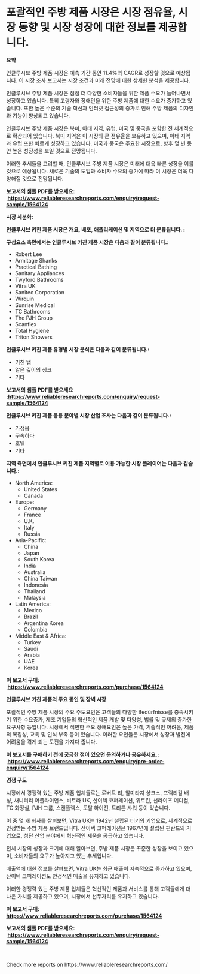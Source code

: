 <p><h1>포괄적인 주방 제품 시장은 시장 점유율, 시장 동향 및 시장 성장에 대한 정보를 제공합니다.</h1></p><p><strong>요약</strong></p>
<p><p>인클루시브 주방 제품 시장은 예측 기간 동안 11.4%의 CAGR로 성장할 것으로 예상됩니다. 이 시장 조사 보고서는 시장 조건과 미래 전망에 대한 상세한 분석을 제공합니다.</p><p>인클루시브 주방 제품 시장은 점점 더 다양한 소비자들을 위한 제품 수요가 늘어나면서 성장하고 있습니다. 특히 고령자와 장애인을 위한 주방 제품에 대한 수요가 증가하고 있습니다. 또한 높은 수준의 기술 혁신과 인터넷 접근성의 증가로 인해 주방 제품의 디자인과 기능이 향상되고 있습니다.</p><p>인클루시브 주방 제품 시장은 북미, 아태 지역, 유럽, 미국 및 중국을 포함한 전 세계적으로 확산되어 있습니다. 북미 지역은 이 시장의 큰 점유율을 보유하고 있으며, 아태 지역과 유럽 또한 빠르게 성장하고 있습니다. 미국과 중국은 주요한 시장으로, 향후 몇 년 동안 높은 성장성을 보일 것으로 전망됩니다.</p><p>이러한 추세들을 고려할 때, 인클루시브 주방 제품 시장은 미래에 더욱 빠른 성장을 이룰 것으로 예상됩니다. 새로운 기술의 도입과 소비자 수요의 증가에 따라 이 시장은 더욱 다양해질 것으로 전망됩니다.</p></p>
<p><strong>보고서의 샘플 PDF를 받으세요: &nbsp;<a href="https://www.reliableresearchreports.com/enquiry/request-sample/1564124">https://www.reliableresearchreports.com/enquiry/request-sample/1564124</a></strong></p>
<p><strong>시장 세분화:</strong></p>
<p><strong> 인클루시브 키친 제품 시장은 개요, 배포, 애플리케이션 및 지역으로 더 분류됩니다. :</strong></p>
<p><strong>구성요소 측면에서는 인클루시브 키친 제품 시장은 다음과 같이 분류됩니다.:</strong></p>
<p><ul><li>Robert Lee</li><li>Armitage Shanks</li><li>Practical Bathing</li><li>Sanitary Appliances</li><li>Twyford Bathrooms</li><li>Vitra UK</li><li>Sanitec Corporation</li><li>Wirquin</li><li>Sunrise Medical</li><li>TC Bathrooms</li><li>The PJH Group</li><li>Scanflex</li><li>Total Hygiene</li><li>Triton Showers</li></ul></p>
<p><strong> 인클루시브 키친 제품 유형별 시장 분석은 다음과 같이 분류됩니다.:</strong></p>
<p><ul><li>키친 탭</li><li>얕은 깊이의 싱크</li><li>기타</li></ul></p>
<p><strong>보고서의 샘플 PDF를 받으세요 :<a href="https://www.reliableresearchreports.com/enquiry/request-sample/1564124">https://www.reliableresearchreports.com/enquiry/request-sample/1564124</a></strong></p>
<p><strong> 인클루시브 키친 제품 응용 분야별 시장 산업 조사는 다음과 같이 분류됩니다.:</strong></p>
<p><ul><li>가정용</li><li>구속하다</li><li>호텔</li><li>기타</li></ul></p>
<p><strong>지역 측면에서 인클루시브 키친 제품 지역별로 이용 가능한 시장 플레이어는 다음과 같습니다.:</strong></p>
<p><ul>
    <li>
        North America:
        <ul>
            <li>United States</li>
            <li>Canada</li>
        </ul>
    </li>
    <li>
        Europe:
        <ul>
            <li>Germany</li>
            <li>France</li>
            <li>U.K.</li>
            <li>Italy</li>
            <li>Russia</li>
        </ul>
    </li>
    <li>
        Asia-Pacific:
        <ul>
            <li>China</li>
            <li>Japan</li>
            <li>South Korea</li>
            <li>India</li>
            <li>Australia</li>
            <li>China Taiwan</li>
            <li>Indonesia</li>
            <li>Thailand</li>
            <li>Malaysia</li>
        </ul>
    </li>
    <li>
        Latin America:
        <ul>
            <li>Mexico</li>
            <li>Brazil</li>
            <li>Argentina Korea</li>
            <li>Colombia</li>
        </ul>
    </li>
    <li>
        Middle East & Africa:
        <ul>
            <li>Turkey</li>
            <li>Saudi</li>
            <li>Arabia</li>
            <li>UAE</li>
            <li>Korea</li>
        </ul>
    </li>
    </ul></p>
<p><strong>이 보고서 구매: &nbsp;<a href="https://www.reliableresearchreports.com/purchase/1564124">https://www.reliableresearchreports.com/purchase/1564124</a></strong></p>
<p><strong>인클루시브 키친 제품의 주요 동인 및 장벽 시장</strong></p>
<p><p>포괄적인 주방 제품 시장의 주요 주도요인은 고객들의 다양한 Bedürfnisse를 충족시키기 위한 수요증가, 제조 기업들의 혁신적인 제품 개발 및 다양성, 법률 및 규제의 증가한 요구사항 등입니다. 시장에서 직면한 주요 장애요인은 높은 가격, 기술적인 어려움, 제품의 복잡성, 교육 및 인식 부족 등이 있습니다. 이러한 요인들은 시장에서 성장과 발전에 어려움을 겪게 되는 도전을 가져다 줍니다.</p></p>
<p><strong>이 보고서를 구매하기 전에 궁금한 점이 있으면 문의하거나 공유하세요.: &nbsp;<a href="https://www.reliableresearchreports.com/enquiry/pre-order-enquiry/1564124">https://www.reliableresearchreports.com/enquiry/pre-order-enquiry/1564124</a></strong></p>
<p><strong>경쟁 구도</strong></p>
<p><p>시장에서 경쟁력 있는 주방 제품 업체들로는 로버트 리, 알미타지 샹크스, 프랙티컬 배싱, 새니터리 어플라이언스, 비트라 UK, 산이텍 코퍼레이션, 위르킨, 선라이즈 메디컬, TC 화장실, PJH 그룹, 스캔플렉스, 토탈 하이진, 트리톤 샤워 등이 있습니다. </p><p>이 중 몇 개 회사를 살펴보면, Vitra UK는 1942년 설립된 터키의 기업으로, 세계적으로 인정받는 주방 제품 브랜드입니다. 산이텍 코퍼레이션은 1967년에 설립된 핀란드의 기업으로, 첨단 산업 분야에서 혁신적인 제품을 공급하고 있습니다. </p><p>전체 시장의 성장과 크기에 대해 알아보면, 주방 제품 시장은 꾸준한 성장을 보이고 있으며, 소비자들의 요구가 높아지고 있는 추세입니다. </p><p>매출액에 대한 정보를 살펴보면, Vitra UK는 최근 매출이 지속적으로 증가하고 있으며, 산이텍 코퍼레이션도 안정적인 매출을 유지하고 있습니다. </p><p>이러한 경쟁력 있는 주방 제품 업체들은 혁신적인 제품과 서비스를 통해 고객들에게 더 나은 가치를 제공하고 있으며, 시장에서 선두자리를 유지하고 있습니다.</p></p>
<p><strong>이 보고서 구매: &nbsp; <a href="https://www.reliableresearchreports.com/purchase/1564124">https://www.reliableresearchreports.com/purchase/1564124</a></strong></p>
<p><strong>보고서의 샘플 PDF를 받으세요: &nbsp;<a href="https://www.reliableresearchreports.com/enquiry/request-sample/1564124">https://www.reliableresearchreports.com/enquiry/request-sample/1564124</a></strong><strong></strong></p>
<p>&nbsp;</p>
<p>Check more reports on https://www.reliableresearchreports.com/</p>